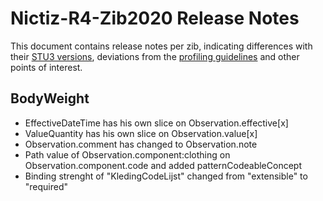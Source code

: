 # Nictiz-R4-Zib2020 Release Notes

This document contains release notes per zib, indicating differences with their [STU3 versions](https://simplifier.net/packages/nictiz.fhir.nl.stu3.zib2017/), deviations from the [profiling guidelines](https://informatiestandaarden.nictiz.nl/wiki/FHIR:V1.0_FHIR_Profiling_Guidelines_R4) and other points of interest.

## BodyWeight
* EffectiveDateTime has his own slice on Observation.effective[x]
* ValueQuantity has his own slice on Observation.value[x]
* Observation.comment has changed to Observation.note
* Path value of Observation.component:clothing on Observation.component.code and added patternCodeableConcept 
* Binding strenght of "KledingCodeLijst" changed from "extensible" to "required"